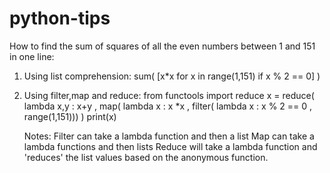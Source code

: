 # python-tips

How to find the sum of squares of all the even numbers between 1 and 151 in one line:

1) Using list comprehension:
    sum( [x*x for x in range(1,151) if x % 2 == 0] )
    
2) Using filter,map and reduce:
    from functools import reduce
    x = reduce( lambda x,y : x+y  , map( lambda x : x *x , filter( lambda x : x % 2 == 0 , range(1,151))) )
    print(x)
    
    Notes: 
    Filter can take a lambda function and then a list
    Map can take a lambda functions and then lists
    Reduce will take a lambda function and 'reduces' the list values based on the anonymous function.
    
  
